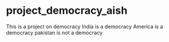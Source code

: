 # project_democracy_aish
This is a project on democracy
India is a democracy
America is a democracy
pakistan is not a democracy
